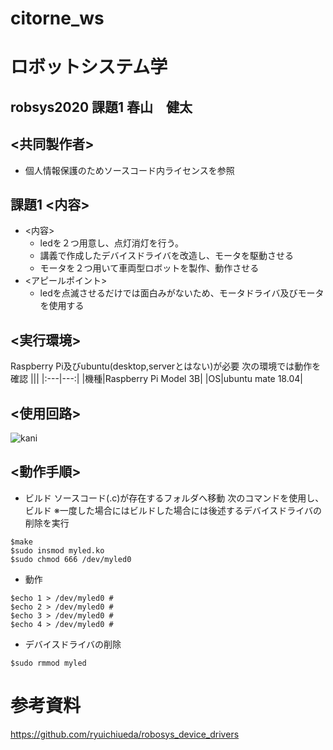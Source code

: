 # citorne_ws
# ロボットシステム学
## robsys2020 課題1 春山　健太
## <共同製作者>
- 個人情報保護のためソースコード内ライセンスを参照
## 課題1 <内容>
- <内容>
  - ledを２つ用意し、点灯消灯を行う。
  - 講義で作成したデバイスドライバを改造し、モータを駆動させる
  - モータを２つ用いて車両型ロボットを製作、動作させる
- <アピールポイント>
  - ledを点滅させるだけでは面白みがないため、モータドライバ及びモータを使用する
## <実行環境>
Raspberry Pi及びubuntu(desktop,serverとはない)が必要
次の環境では動作を確認
|||
|:---|---:|
|機種|Raspberry Pi Model 3B|
|OS|ubuntu mate 18.04|

## <使用回路>
![kani]()
## <動作手順>
- ビルド
ソースコード(.c)が存在するフォルダへ移動
次のコマンドを使用し、ビルド
※一度した場合にはビルドした場合には後述するデバイスドライバの削除を実行
```bash:build
$make 
$sudo insmod myled.ko
$sudo chmod 666 /dev/myled0
```
- 動作
```bash:move
$echo 1 > /dev/myled0 #
$echo 2 > /dev/myled0 #
$echo 3 > /dev/myled0 #
$echo 4 > /dev/myled0 #
```
- デバイスドライバの削除
```bash:delate device driver
$sudo rmmod myled
```
# 参考資料
https://github.com/ryuichiueda/robosys_device_drivers
